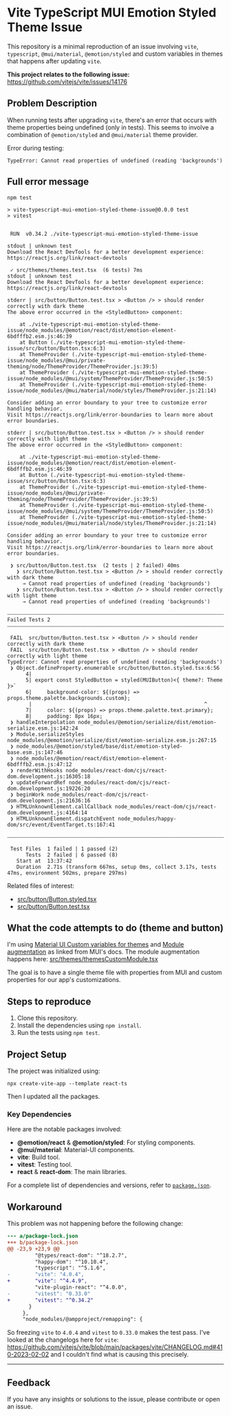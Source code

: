 # Vite TypeScript MUI Emotion Styled Theme Issue

This repository is a minimal reproduction of an issue involving `vite`, `typescript`, `@mui/material`, `@emotion/styled` and custom variables in themes that happens after updating `vite`.

**This project relates to the following issue:**  
https://github.com/vitejs/vite/issues/14176

## Problem Description

When running tests after upgrading `vite`, there's an error that occurs with theme properties being undefined (only in tests). This seems to involve a combination of `@emotion/styled` and `@mui/material` theme provider.

Error during testing:

```
TypeError: Cannot read properties of undefined (reading 'backgrounds')
```

## Full error message

```
npm test

> vite-typescript-mui-emotion-styled-theme-issue@0.0.0 test
> vitest


 RUN  v0.34.2 ./vite-typescript-mui-emotion-styled-theme-issue

stdout | unknown test
Download the React DevTools for a better development experience: https://reactjs.org/link/react-devtools

 ✓ src/themes/themes.test.tsx  (6 tests) 7ms
stdout | unknown test
Download the React DevTools for a better development experience: https://reactjs.org/link/react-devtools

stderr | src/button/Button.test.tsx > <Button /> > should render correctly with dark theme
The above error occurred in the <StyledButton> component:

    at ./vite-typescript-mui-emotion-styled-theme-issue/node_modules/@emotion/react/dist/emotion-element-6bdfffb2.esm.js:46:39
    at Button (./vite-typescript-mui-emotion-styled-theme-issue/src/button/Button.tsx:6:3)
    at ThemeProvider (./vite-typescript-mui-emotion-styled-theme-issue/node_modules/@mui/private-theming/node/ThemeProvider/ThemeProvider.js:39:5)
    at ThemeProvider (./vite-typescript-mui-emotion-styled-theme-issue/node_modules/@mui/system/ThemeProvider/ThemeProvider.js:50:5)
    at ThemeProvider (./vite-typescript-mui-emotion-styled-theme-issue/node_modules/@mui/material/node/styles/ThemeProvider.js:21:14)

Consider adding an error boundary to your tree to customize error handling behavior.
Visit https://reactjs.org/link/error-boundaries to learn more about error boundaries.

stderr | src/button/Button.test.tsx > <Button /> > should render correctly with light theme
The above error occurred in the <StyledButton> component:

    at ./vite-typescript-mui-emotion-styled-theme-issue/node_modules/@emotion/react/dist/emotion-element-6bdfffb2.esm.js:46:39
    at Button (./vite-typescript-mui-emotion-styled-theme-issue/src/button/Button.tsx:6:3)
    at ThemeProvider (./vite-typescript-mui-emotion-styled-theme-issue/node_modules/@mui/private-theming/node/ThemeProvider/ThemeProvider.js:39:5)
    at ThemeProvider (./vite-typescript-mui-emotion-styled-theme-issue/node_modules/@mui/system/ThemeProvider/ThemeProvider.js:50:5)
    at ThemeProvider (./vite-typescript-mui-emotion-styled-theme-issue/node_modules/@mui/material/node/styles/ThemeProvider.js:21:14)

Consider adding an error boundary to your tree to customize error handling behavior.
Visit https://reactjs.org/link/error-boundaries to learn more about error boundaries.

 ❯ src/button/Button.test.tsx  (2 tests | 2 failed) 40ms
   ❯ src/button/Button.test.tsx > <Button /> > should render correctly with dark theme
     → Cannot read properties of undefined (reading 'backgrounds')
   ❯ src/button/Button.test.tsx > <Button /> > should render correctly with light theme
     → Cannot read properties of undefined (reading 'backgrounds')

⎯⎯⎯⎯⎯⎯⎯⎯⎯⎯⎯⎯⎯⎯⎯⎯⎯⎯⎯⎯⎯⎯⎯⎯⎯⎯⎯⎯⎯⎯⎯⎯⎯⎯⎯⎯⎯⎯⎯⎯⎯⎯⎯⎯⎯⎯⎯⎯⎯⎯⎯⎯⎯⎯⎯⎯⎯⎯⎯⎯⎯⎯⎯⎯⎯⎯⎯⎯⎯⎯⎯⎯⎯⎯⎯⎯⎯⎯⎯⎯⎯⎯⎯⎯⎯⎯⎯⎯⎯⎯⎯⎯⎯⎯⎯⎯⎯⎯⎯⎯⎯⎯ Failed Tests 2 ⎯⎯⎯⎯⎯⎯⎯⎯⎯⎯⎯⎯⎯⎯⎯⎯⎯⎯⎯⎯⎯⎯⎯⎯⎯⎯⎯⎯⎯⎯⎯⎯⎯⎯⎯⎯⎯⎯⎯⎯⎯⎯⎯⎯⎯⎯⎯⎯⎯⎯⎯⎯⎯⎯⎯⎯⎯⎯⎯⎯⎯⎯⎯⎯⎯⎯⎯⎯⎯⎯⎯⎯⎯⎯⎯⎯⎯⎯⎯⎯⎯⎯⎯⎯⎯⎯⎯⎯⎯⎯⎯⎯⎯⎯⎯⎯⎯⎯⎯⎯⎯⎯

 FAIL  src/button/Button.test.tsx > <Button /> > should render correctly with dark theme
 FAIL  src/button/Button.test.tsx > <Button /> > should render correctly with light theme
TypeError: Cannot read properties of undefined (reading 'backgrounds')
 ❯ Object.defineProperty.enumerable src/button/Button.styled.tsx:6:56
      4|
      5| export const StyledButton = styled(MUIButton)<{ theme?: Theme }>`
      6|     background-color: ${(props) => props.theme.palette.backgrounds.custom};
       |                                                        ^
      7|     color: ${(props) => props.theme.palette.text.primary};
      8|     padding: 8px 16px;
 ❯ handleInterpolation node_modules/@emotion/serialize/dist/emotion-serialize.esm.js:142:24
 ❯ Module.serializeStyles node_modules/@emotion/serialize/dist/emotion-serialize.esm.js:267:15
 ❯ node_modules/@emotion/styled/base/dist/emotion-styled-base.esm.js:147:46
 ❯ node_modules/@emotion/react/dist/emotion-element-6bdfffb2.esm.js:47:12
 ❯ renderWithHooks node_modules/react-dom/cjs/react-dom.development.js:16305:18
 ❯ updateForwardRef node_modules/react-dom/cjs/react-dom.development.js:19226:20
 ❯ beginWork node_modules/react-dom/cjs/react-dom.development.js:21636:16
 ❯ HTMLUnknownElement.callCallback node_modules/react-dom/cjs/react-dom.development.js:4164:14
 ❯ HTMLUnknownElement.dispatchEvent node_modules/happy-dom/src/event/EventTarget.ts:167:41

⎯⎯⎯⎯⎯⎯⎯⎯⎯⎯⎯⎯⎯⎯⎯⎯⎯⎯⎯⎯⎯⎯⎯⎯⎯⎯⎯⎯⎯⎯⎯⎯⎯⎯⎯⎯⎯⎯⎯⎯⎯⎯⎯⎯⎯⎯⎯⎯⎯⎯⎯⎯⎯⎯⎯⎯⎯⎯⎯⎯⎯⎯⎯⎯⎯⎯⎯⎯⎯⎯⎯⎯⎯⎯⎯⎯⎯⎯⎯⎯⎯⎯⎯⎯⎯⎯⎯⎯⎯⎯⎯⎯⎯⎯⎯⎯⎯⎯⎯⎯⎯⎯⎯⎯⎯⎯⎯⎯⎯⎯⎯⎯⎯⎯⎯⎯⎯⎯⎯⎯⎯⎯⎯⎯⎯⎯⎯⎯⎯⎯⎯⎯⎯⎯⎯⎯⎯⎯⎯⎯⎯⎯⎯⎯⎯⎯⎯⎯⎯⎯⎯⎯⎯⎯⎯⎯⎯⎯⎯⎯⎯⎯⎯⎯⎯⎯⎯⎯⎯⎯⎯⎯⎯⎯⎯⎯⎯⎯⎯⎯⎯⎯⎯⎯⎯⎯⎯⎯⎯⎯⎯⎯⎯⎯⎯⎯⎯⎯⎯⎯⎯⎯⎯⎯⎯⎯⎯⎯⎯⎯⎯⎯⎯⎯[1/2]⎯

 Test Files  1 failed | 1 passed (2)
      Tests  2 failed | 6 passed (8)
   Start at  13:37:42
   Duration  2.71s (transform 667ms, setup 0ms, collect 3.17s, tests 47ms, environment 502ms, prepare 297ms)
```

Related files of interest:

* [src/button/Button.styled.tsx](./src/button/Button.styled.tsx)
* [src/button/Button.test.tsx](./src/button/Button.test.tsx)

## What the code attempts to do (theme and button)

I'm using [Material UI Custom variables for themes](https://mui.com/material-ui/customization/theming/#custom-variables) and [Module augmentation](https://www.typescriptlang.org/docs/handbook/declaration-merging.html#module-augmentation) as linked from MUI's docs. The module augmentation happens here: [src/themes/themesCustomModule.tsx](./src/themes/themesCustomModule.tsx)

The goal is to have a single theme file with properties from MUI and custom properties for our app's customizations.

## Steps to reproduce

1. Clone this repository.
2. Install the dependencies using `npm install`.
3. Run the tests using `npm test`.

## Project Setup

The project was initialized using:

```
npx create-vite-app --template react-ts
```

Then I updated all the packages.

### Key Dependencies

Here are the notable packages involved:

- **@emotion/react** & **@emotion/styled**: For styling components.
- **@mui/material**: Material-UI components.
- **vite**: Build tool.
- **vitest**: Testing tool.
- **react** & **react-dom**: The main libraries.

For a complete list of dependencies and versions, refer to [`package.json`](./package.json).

## Workaround

This problem was not happening before the following change:

```diff
--- a/package-lock.json
+++ b/package-lock.json
@@ -23,9 +23,9 @@
         "@types/react-dom": "^18.2.7",
         "happy-dom": "^10.10.4",
         "typescript": "^5.1.6",
-        "vite": "4.0.4",
+        "vite": "^4.4.9",
         "vite-plugin-react": "^4.0.0",
-        "vitest": "0.33.0"
+        "vitest": "^0.34.2"
       }
     },
     "node_modules/@ampproject/remapping": {
```

So freezing `vite` to `4.0.4` and `vitest` to `0.33.0` makes the test pass. I've looked at the changelogs here for `vite`: https://github.com/vitejs/vite/blob/main/packages/vite/CHANGELOG.md#410-2023-02-02 and I couldn't find what is causing this precisely.

---

## Feedback

If you have any insights or solutions to the issue, please contribute or open an issue.
